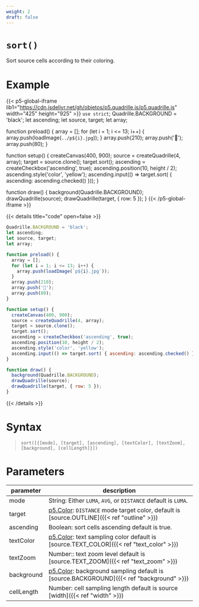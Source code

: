 ```yaml
---
weight: 2
draft: false
---
```


# `sort()`

Sort source cells according to their coloring.

# Example

{{< p5-global-iframe lib1="https://cdn.jsdelivr.net/gh/objetos/p5.quadrille.js/p5.quadrille.js" width="425" height="925" >}}
`use strict`;
Quadrille.BACKGROUND = 'black';
let ascending;
let source, target;
let array;

function preload() {
  array = [];
  for (let i = 1; i <= 13; i++) {
    array.push(loadImage(`../p${i}.jpg`));
  }
  array.push(210);
  array.push('🐒');
  array.push(80);
}

function setup() {
  createCanvas(400, 900);
  source = createQuadrille(4, array);
  target = source.clone();
  target.sort();
  ascending = createCheckbox('ascending', true);
  ascending.position(10, height / 2);
  ascending.style('color', 'yellow');
  ascending.input(() => target.sort( { ascending: ascending.checked() }));
}

function draw() {
  background(Quadrille.BACKGROUND);
  drawQuadrille(source);
  drawQuadrille(target, { row: 5 });
}
{{< /p5-global-iframe >}}

{{< details title="code" open=false >}}
```js
Quadrille.BACKGROUND = 'black';
let ascending;
let source, target;
let array;

function preload() {
  array = [];
  for (let i = 1; i <= 13; i++) {
    array.push(loadImage(`p${i}.jpg`));
  }
  array.push(210);
  array.push('🐒');
  array.push(80);
}

function setup() {
  createCanvas(400, 900);
  source = createQuadrille(4, array);
  target = source.clone();
  target.sort();
  ascending = createCheckbox('ascending', true);
  ascending.position(10, height / 2);
  ascending.style('color', 'yellow');
  ascending.input(() => target.sort( { ascending: ascending.checked() }));
}

function draw() {
  background(Quadrille.BACKGROUND);
  drawQuadrille(source);
  drawQuadrille(target, { row: 5 });
}
```
{{< /details >}}

# Syntax

> `sort([{[mode], [target], [ascending], [textColor], [textZoom], [background], [cellLength]}])`

# Parameters

| parameter   | description                                                                                                     |
|-------------|-----------------------------------------------------------------------------------------------------------------|
| mode        | String: Either `LUMA`, `AVG`, or `DISTANCE` default is `LUMA`.                                                  |
| target      | [p5.Color](https://p5js.org/reference/#/p5.Color): `DISTANCE` mode target color, default is [source.OUTLINE]({{< ref "outline" >}}) |
| ascending   | Boolean: sort cells ascending default is true.                                                                  |
| textColor   | [p5.Color](https://p5js.org/reference/#/p5.Color): text sampling color default is [source.TEXT_COLOR]({{< ref "text_color" >}}) |
| textZoom    | Number:: text zoom level default is [source.TEXT_ZOOM]({{< ref "text_zoom" >}})                              |
| background  | [p5.Color](https://p5js.org/reference/#/p5.Color): background sampling default is [source.BACKGROUND]({{< ref "background" >}}) |
| cellLength  | Number: cell sampling length default is source [width]({{< ref "width" >}})                                  |